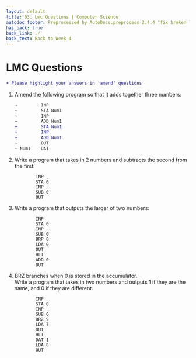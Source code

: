 ```yaml
---
layout: default
title: 03. Lmc Questions | Computer Science
autodoc_footer: Preprocessed by AutoDocs.preprocess 2.4.4 "fix broken link for 'C' filetype" ⓒ Starwort, 2020
has_back: true
back_link: ./
back_text: Back to Week 4
---
```


# LMC Questions

```diff
+ Please highlight your answers in 'amend' questions
```

1. Amend the following program so that it adds together three numbers:
   ```diff
   ~         INP
   ~         STA Num1
   ~         INP
   ~         ADD Num1
   +         STA Num1
   +         INP
   +         ADD Num1
   ~         OUT
   ~ Num1    DAT
   ```
2. Write a program that takes in 2 numbers and subtracts the second from the first:
   ```lmc
           INP
           STA 0
           INP
           SUB 0
           OUT
   ```
3. Write a program that outputs the larger of two numbers:
   ```lmc
           INP
           STA 0
           INP
           SUB 0
           BRP 8
           LDA 0
           OUT
           HLT
           ADD 0
           OUT
   ```
4. BRZ branches when 0 is stored in the accumulator.  
   Write a program that takes in two numbers and outputs 1 if they are the same, and 0 if they are different.
   ```lmc
           INP
           STA 0
           INP
           SUB 0
           BRZ 9
           LDA 7
           OUT
           HLT
           DAT 1
           LDA 8
           OUT
   ```